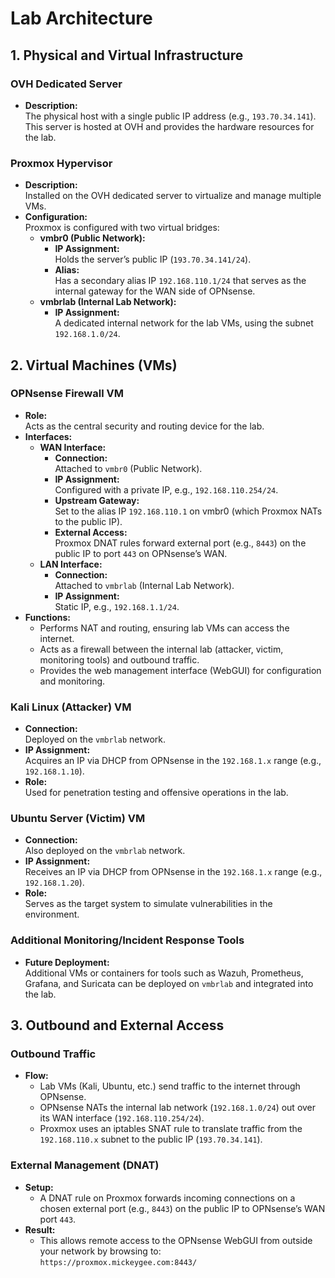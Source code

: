 # Lab Architecture

## 1. Physical and Virtual Infrastructure

### OVH Dedicated Server
- **Description:**  
  The physical host with a single public IP address (e.g., `193.70.34.141`). This server is hosted at OVH and provides the hardware resources for the lab.

### Proxmox Hypervisor
- **Description:**  
  Installed on the OVH dedicated server to virtualize and manage multiple VMs.
- **Configuration:**  
  Proxmox is configured with two virtual bridges:
  - **vmbr0 (Public Network):**
    - **IP Assignment:**  
      Holds the server’s public IP (`193.70.34.141/24`).
    - **Alias:**  
      Has a secondary alias IP `192.168.110.1/24` that serves as the internal gateway for the WAN side of OPNsense.
  - **vmbrlab (Internal Lab Network):**
    - **IP Assignment:**  
      A dedicated internal network for the lab VMs, using the subnet `192.168.1.0/24`.

## 2. Virtual Machines (VMs)

### OPNsense Firewall VM
- **Role:**  
  Acts as the central security and routing device for the lab.
- **Interfaces:**
  - **WAN Interface:**
    - **Connection:**  
      Attached to `vmbr0` (Public Network).
    - **IP Assignment:**  
      Configured with a private IP, e.g., `192.168.110.254/24`.
    - **Upstream Gateway:**  
      Set to the alias IP `192.168.110.1` on vmbr0 (which Proxmox NATs to the public IP).
    - **External Access:**  
      Proxmox DNAT rules forward external port (e.g., `8443`) on the public IP to port `443` on OPNsense’s WAN.
  - **LAN Interface:**
    - **Connection:**  
      Attached to `vmbrlab` (Internal Lab Network).
    - **IP Assignment:**  
      Static IP, e.g., `192.168.1.1/24`.
- **Functions:**
  - Performs NAT and routing, ensuring lab VMs can access the internet.
  - Acts as a firewall between the internal lab (attacker, victim, monitoring tools) and outbound traffic.
  - Provides the web management interface (WebGUI) for configuration and monitoring.

### Kali Linux (Attacker) VM
- **Connection:**  
  Deployed on the `vmbrlab` network.
- **IP Assignment:**  
  Acquires an IP via DHCP from OPNsense in the `192.168.1.x` range (e.g., `192.168.1.10`).
- **Role:**  
  Used for penetration testing and offensive operations in the lab.

### Ubuntu Server (Victim) VM
- **Connection:**  
  Also deployed on the `vmbrlab` network.
- **IP Assignment:**  
  Receives an IP via DHCP from OPNsense in the `192.168.1.x` range (e.g., `192.168.1.20`).
- **Role:**  
  Serves as the target system to simulate vulnerabilities in the environment.

### Additional Monitoring/Incident Response Tools
- **Future Deployment:**  
  Additional VMs or containers for tools such as Wazuh, Prometheus, Grafana, and Suricata can be deployed on `vmbrlab` and integrated into the lab.

## 3. Outbound and External Access

### Outbound Traffic
- **Flow:**
  - Lab VMs (Kali, Ubuntu, etc.) send traffic to the internet through OPNsense.
  - OPNsense NATs the internal lab network (`192.168.1.0/24`) out over its WAN interface (`192.168.110.254/24`).
  - Proxmox uses an iptables SNAT rule to translate traffic from the `192.168.110.x` subnet to the public IP (`193.70.34.141`).

### External Management (DNAT)
- **Setup:**
  - A DNAT rule on Proxmox forwards incoming connections on a chosen external port (e.g., `8443`) on the public IP to OPNsense’s WAN port `443`.
- **Result:**
  - This allows remote access to the OPNsense WebGUI from outside your network by browsing to:  
    `https://proxmox.mickeygee.com:8443/`
